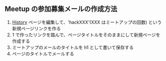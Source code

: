 ## Meetup の参加募集メールの作成方法

1. [History](History.html) ページを編集して、'hackXXX'(XXX はミートアップの回数) という新規ページリンクを作る
2. 1 で作ったリンクを踏んで、ページタイトルをそのままにして新規ページを作成する
3. ミートアップのメールのタイトルを h1 として書いて保存する
4. ページのタイトルでメールする
